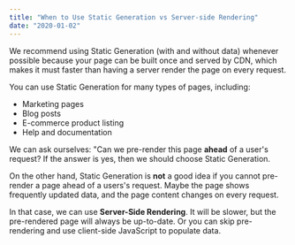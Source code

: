 ```yaml
---
title: "When to Use Static Generation vs Server-side Rendering"
date: "2020-01-02"
---
```


We recommend using Static Generation (with and without data) whenever possible because your page can be built once and served by CDN, which makes it must faster than having a server render the page on every request.

You can use Static Generation for many types of pages, including:

- Marketing pages
- Blog posts
- E-commerce product listing
- Help and documentation

We can ask ourselves: "Can we pre-render this page **ahead** of a user's request?  If the answer is yes, then we should choose Static Generation.

On the other hand, Static Generation is **not** a good idea if you cannot pre-render a page ahead of a users's request.  Maybe the page shows frequently updated data, and the page content changes on every request.

In that case, we can use **Server-Side Rendering**.  It will be slower, but the pre-rendered page will always be up-to-date.  Or you can skip pre-rendering and use client-side JavaScript to populate data.
